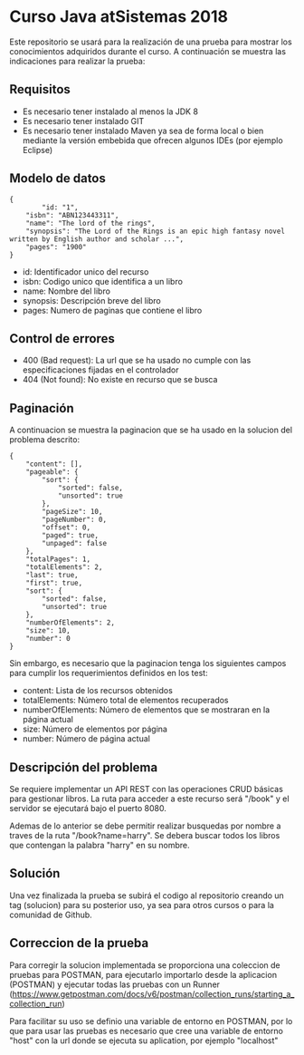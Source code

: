 # Curso Java atSistemas 2018

Este repositorio se usará para la realización de una prueba para mostrar los conocimientos adquiridos durante el curso. 
A continuación se muestra las indicaciones para realizar la prueba:

## Requisitos
- Es necesario tener instalado al menos la JDK 8
- Es necesario tener instalado GIT
- Es necesario tener instalado Maven ya sea de forma local o bien mediante la versión embebida que ofrecen algunos IDEs (por ejemplo Eclipse)

## Modelo de datos
```
{
        "id: "1",
	"isbn": "ABN123443311",
	"name": "The lord of the rings",
	"synopsis": "The Lord of the Rings is an epic high fantasy novel written by English author and scholar ...",
	"pages": "1900"
}
```
- id: Identificador unico del recurso
- isbn: Codigo unico que identifica a un libro
- name: Nombre del libro
- synopsis: Descripción breve del libro
- pages: Numero de paginas que contiene el libro

## Control de errores
- 400 (Bad request): La url que se ha usado no cumple con las especificaciones fijadas en el controlador
- 404 (Not found): No existe en recurso que se busca

## Paginación
A continuacion se muestra la paginacion que se ha usado en la solucion del problema descrito:
```
{
    "content": [],
    "pageable": {
        "sort": {
            "sorted": false,
            "unsorted": true
        },
        "pageSize": 10,
        "pageNumber": 0,
        "offset": 0,
        "paged": true,
        "unpaged": false
    },
    "totalPages": 1,
    "totalElements": 2,
    "last": true,
    "first": true,
    "sort": {
        "sorted": false,
        "unsorted": true
    },
    "numberOfElements": 2,
    "size": 10,
    "number": 0
}
```
Sin embargo, es necesario que la paginacion tenga los siguientes campos para cumplir los requerimientos definidos en los test:
- content: Lista de los recursos obtenidos
- totalElements: Número total de elementos recuperados
- numberOfElements: Número de elementos que se mostraran en la página actual
- size: Número de elementos por página
- number: Número de página actual


## Descripción del problema
Se requiere implementar un API REST con las operaciones CRUD básicas para gestionar libros. La ruta para acceder a este
recurso será "/book" y el servidor se ejecutará bajo el puerto 8080.

Ademas de lo anterior se debe permitir realizar busquedas por nombre a traves de la ruta "/book?name=harry". Se debera buscar todos los libros que contengan la palabra "harry" en su nombre.

## Solución
Una vez finalizada la prueba se subirá el codigo al repositorio creando un tag (solucion) para su posterior uso, ya sea para otros cursos o para la comunidad de Github.

## Correccion de la prueba
Para corregir la solucion implementada se proporciona una coleccion de pruebas para POSTMAN, para ejecutarlo importarlo desde la aplicacion (POSTMAN) y ejecutar todas las pruebas con un Runner (https://www.getpostman.com/docs/v6/postman/collection_runs/starting_a_collection_run)

Para facilitar su uso se definio una variable de entorno en POSTMAN, por lo que para usar las pruebas es necesario que cree una variable de entorno "host" con la url donde se ejecuta su aplication, por ejemplo "localhost"
